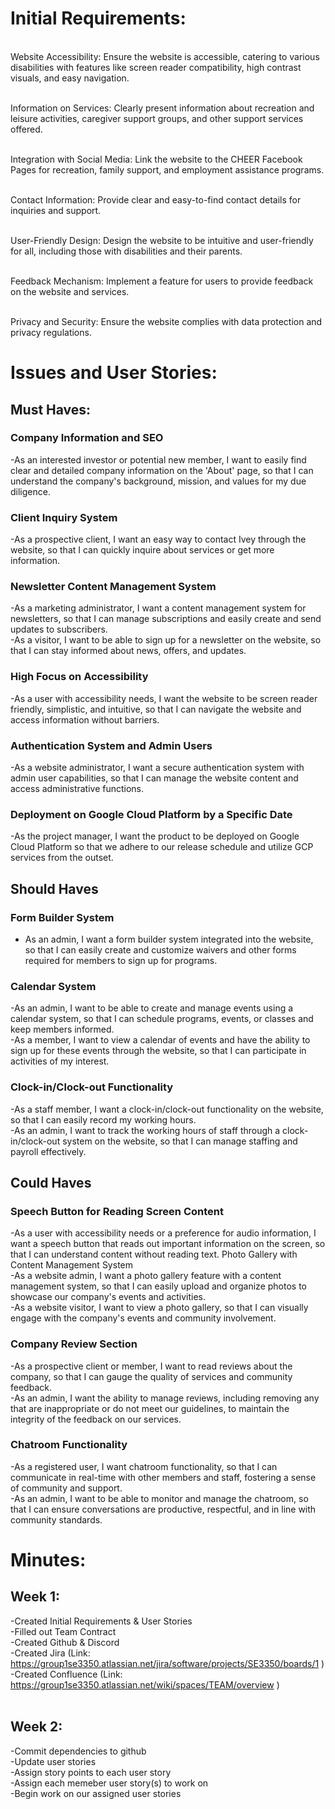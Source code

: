 # Initial Requirements:
<br> Website Accessibility: Ensure the website is accessible, catering to various disabilities with features like screen reader compatibility, high contrast visuals, and easy navigation.

<br> Information on Services: Clearly present information about recreation and leisure activities, caregiver support groups, and other support services offered.

<br> Integration with Social Media: Link the website to the CHEER Facebook Pages for recreation, family support, and employment assistance programs.

<br> Contact Information: Provide clear and easy-to-find contact details for inquiries and support.

<br> User-Friendly Design: Design the website to be intuitive and user-friendly for all, including those with disabilities and their parents.

<br> Feedback Mechanism: Implement a feature for users to provide feedback on the website and services.

<br> Privacy and Security: Ensure the website complies with data protection and privacy regulations.<br>

# Issues and User Stories:<br>
## Must Haves:<br>
### Company Information and SEO<br>
-As an interested investor or potential new member, I want to easily find clear and detailed company information on the 'About' page, so that I can understand the company's background, mission, and values for my due diligence.<br>
### Client Inquiry System<br>
-As a prospective client, I want an easy way to contact Ivey through the website, so that I can quickly inquire about services or get more information.<br>
### Newsletter Content Management System <br>
-As a marketing administrator, I want a content management system for newsletters, so that I can manage subscriptions and easily create and send updates to subscribers.<br>
-As a visitor, I want to be able to sign up for a newsletter on the website, so that I can stay informed about news, offers, and updates.<br>
### High Focus on Accessibility<br>
-As a user with accessibility needs, I want the website to be screen reader friendly, simplistic, and intuitive, so that I can navigate the website and access information without barriers.<br>
### Authentication System and Admin Users<br>
-As a website administrator, I want a secure authentication system with admin user capabilities, so that I can manage the website content and access administrative functions.
### Deployment on Google Cloud Platform by a Specific Date<br>
-As the project manager, I want the product to be deployed on Google Cloud Platform so that we adhere to our release schedule and utilize GCP services from the outset.<br>

## Should Haves<br>
### Form Builder System<br>
- As an admin, I want a form builder system integrated into the website, so that I can easily create and customize waivers and other forms required for members to sign up for programs.<br>
### Calendar System <br>
-As an admin, I want to be able to create and manage events using a calendar system, so that I can schedule programs, events, or classes and keep members informed.<br>
-As a member, I want to view a calendar of events and have the ability to sign up for these events through the website, so that I can participate in activities of my interest.<br>

### Clock-in/Clock-out Functionality <br>
-As a staff member, I want a clock-in/clock-out functionality on the website, so that I can easily record my working hours.<br>
-As an admin, I want to track the working hours of staff through a clock-in/clock-out system on the website, so that I can manage staffing and payroll effectively.<br>

## Could Haves<br>
### Speech Button for Reading Screen Content <br>
-As a user with accessibility needs or a preference for audio information, I want a speech button that reads out important information on the screen, so that I can understand content without reading text.
Photo Gallery with Content Management System<br>
-As a website admin, I want a photo gallery feature with a content management system, so that I can easily upload and organize photos to showcase our company's events and activities.<br>
-As a website visitor, I want to view a photo gallery, so that I can visually engage with the company's events and community involvement.<br>
### Company Review Section<br>
-As a prospective client or member, I want to read reviews about the company, so that I can gauge the quality of services and community feedback.<br>
-As an admin, I want the ability to manage reviews, including removing any that are inappropriate or do not meet our guidelines, to maintain the integrity of the feedback on our services.<br>
### Chatroom Functionality<br>
-As a registered user, I want chatroom functionality, so that I can communicate in real-time with other members and staff, fostering a sense of community and support.<br>
-As an admin, I want to be able to monitor and manage the chatroom, so that I can ensure conversations are productive, respectful, and in line with community standards.<br>


# Minutes:<br>
## Week 1:<br>
-Created Initial Requirements & User Stories<br>
-Filled out Team Contract<br>
-Created Github & Discord<br>
-Created Jira (Link: https://group1se3350.atlassian.net/jira/software/projects/SE3350/boards/1 )<br>
-Created Confluence (Link: https://group1se3350.atlassian.net/wiki/spaces/TEAM/overview )<br>
<br>
## Week 2:<br>
-Commit dependencies to github<br>
-Update user stories<br>
-Assign story points to each user story<br>
-Assign each memeber user story(s) to work on<br>
-Begin work on our assigned user stories<br>


